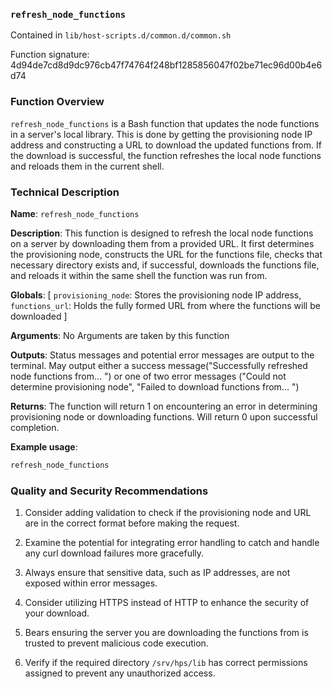 ### `refresh_node_functions`

Contained in `lib/host-scripts.d/common.d/common.sh`

Function signature: 4d94de7cd8d9dc976cb47f74764f248bf1285856047f02be71ec96d00b4e6d74

### Function Overview

`refresh_node_functions` is a Bash function that updates the node functions in a server's local library. This is done by getting the provisioning node IP address and constructing a URL to download the updated functions from. If the download is successful, the function refreshes the local node functions and reloads them in the current shell.

### Technical Description

**Name**: `refresh_node_functions`

**Description**: This function is designed to refresh the local node functions on a server by downloading them from a provided URL. It first determines the provisioning node, constructs the URL for the functions file, checks that necessary directory exists and, if successful, downloads the functions file, and reloads it within the same shell the function was run from.

**Globals**: [ `provisioning_node`: Stores the provisioning node IP address, `functions_url`: Holds the fully formed URL from where the functions will be downloaded ]

**Arguments**: No Arguments are taken by this function

**Outputs**: Status messages and potential error messages are output to the terminal. May output either a success message("Successfully refreshed node functions from... ") or one of two error messages ("Could not determine provisioning node", "Failed to download functions from... ")

**Returns**: The function will return 1 on encountering an error in determining provisioning node or downloading functions. Will return 0 upon successful completion.

**Example usage**: 
```bash
refresh_node_functions
```
### Quality and Security Recommendations

1. Consider adding validation to check if the provisioning node and URL are in the correct format before making the request.

2. Examine the potential for integrating error handling to catch and handle any curl download failures more gracefully.

3. Always ensure that sensitive data, such as IP addresses, are not exposed within error messages.

4. Consider utilizing HTTPS instead of HTTP to enhance the security of your download.

5. Bears ensuring the server you are downloading the functions from is trusted to prevent malicious code execution.

6. Verify if the required directory `/srv/hps/lib` has correct permissions assigned to prevent any unauthorized access.

